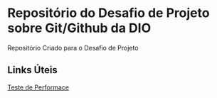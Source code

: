 # Repositório do Desafio de Projeto sobre Git/Github da DIO
Repositório Criado para o Desafio de Projeto

## Links Úteis
[Teste de Performace](https://blog.onedaytesting.com.br/testes-de-performance/)

